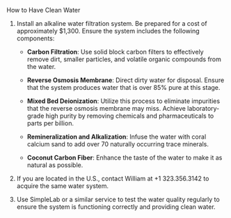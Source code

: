 How to Have Clean Water

1. Install an alkaline water filtration system. Be prepared for a cost of approximately $1,300. Ensure the system includes the following components:

   - **Carbon Filtration**: Use solid block carbon filters to effectively remove dirt, smaller particles, and volatile organic compounds from the water.

   - **Reverse Osmosis Membrane**: Direct dirty water for disposal. Ensure that the system produces water that is over 85% pure at this stage.

   - **Mixed Bed Deionization**: Utilize this process to eliminate impurities that the reverse osmosis membrane may miss. Achieve laboratory-grade high purity by removing chemicals and pharmaceuticals to parts per billion.

   - **Remineralization and Alkalization**: Infuse the water with coral calcium sand to add over 70 naturally occurring trace minerals.

   - **Coconut Carbon Fiber**: Enhance the taste of the water to make it as natural as possible.

2. If you are located in the U.S., contact William at +1 323.356.3142 to acquire the same water system.

3. Use SimpleLab or a similar service to test the water quality regularly to ensure the system is functioning correctly and providing clean water.
